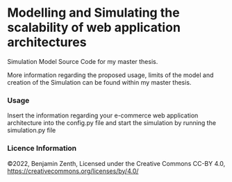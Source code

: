 # Modelling and Simulating the scalability of web application architectures

Simulation Model Source Code for my master thesis. 

More information regarding the proposed usage, limits of the model and 
creation of the Simulation can be found within my master thesis.

### Usage

Insert the information regarding your e-commerce web application architecture into the config.py file and start the simulation by running the simulation.py file

### Licence Information

©2022, Benjamin Zenth, Licensed under the Creative Commons CC-BY 4.0,
https://creativecommons.org/licenses/by/4.0/

